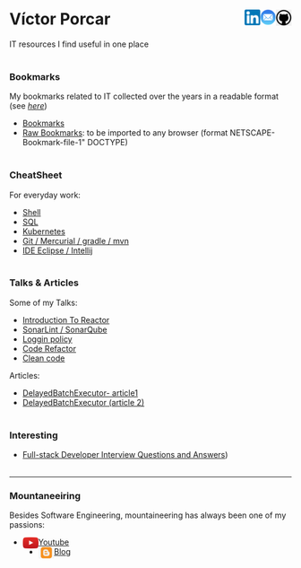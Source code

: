
# Víctor Porcar [<img align="right" src="images/github.png" width="28">](https://github.com/victormpcmun)[<img align="right" src="images/mail.png" width="28">](mailto:victormpcmun@gmail.com)[<img align="right" src="images/linkedin.png" width="28">](https://es.linkedin.com/in/victor-porcar-a110a533)

IT resources I find useful in one place
<br />
<br />

### Bookmarks

My bookmarks related to IT collected over the years in a readable format (see [*here*](bookmarks/README.md))

* [Bookmarks](bookmarks/output/generatedFSD.md)
* [Raw Bookmarks](bookmarks/output/bookmarksFSD.html): to be imported to any browser (format NETSCAPE-Bookmark-file-1" DOCTYPE)
  <br />
  <br />


### CheatSheet

For everyday work:

* [Shell](cheatsheets/shell.md)
* [SQL](cheatsheets/sql.md)
* [Kubernetes](cheatsheets/kubernetes.md)
* [Git / Mercurial / gradle / mvn](cheatsheets/vcs.md)
* [IDE Eclipse / Intellij](cheatsheets/ide.md)
  <br />
  <br />

### Talks & Articles

Some of my Talks:

* [Introduction To Reactor](https://github.com/MazinIsmail/JavaLearnings/tree/master/src/main/concurrency/com/atomic/learnings)
* [SonarLint / SonarQube](https://github.com/MazinIsmail/JavaLearnings/tree/master/src/main/concurrency/com/atomic/learnings)
* [Loggin policy](https://github.com/MazinIsmail/JavaLearnings/tree/master/src/main/concurrency/com/atomic/learnings)
* [Code Refactor](https://github.com/MazinIsmail/JavaLearnings/tree/master/src/main/concurrency/com/atomic/learnings)
* [Clean code](https://github.com/MazinIsmail/JavaLearnings/tree/master/src/main/concurrency/com/atomic/learnings)

Articles:

* [DelayedBatchExecutor- article1](https://github.com/MazinIsmail/JavaLearnings/tree/master/src/main/concurrency/com/atomic/learnings)
* [DelayedBatchExecutor (article 2)](https://github.com/MazinIsmail/JavaLearnings/tree/master/src/main/concurrency/com/atomic/learnings)
  <br />
  <br />

  
### Interesting

* [Full-stack Developer Interview Questions and Answers](https://github.com/victormpcmun/Full-stack-Developer-Interview-Questions-and-Answers))
  <br />
  <br />

___

### Mountaneeiring

Besides Software Engineering, mountaineering has always been one of my passions:

* [<img align="left" src="images/youtube.png" width="28"> Youtube](https://www.youtube.com/c/V%C3%ADctorPorcar) 
* [<img align="left" src="images/blogger.png" width="28"> Blog](https://victormpcmun.blogspot.com/)

